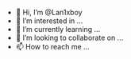 - 👋 Hi, I’m @Lan1xboy
- 👀 I’m interested in ...
- 🌱 I’m currently learning ...
- 💞️ I’m looking to collaborate on ...
- 📫 How to reach me ...

<!---
Lan1xboy/Lan1xboy is a ✨ special ✨ repository because its `README.md` (this file) appears on your GitHub profile.
You can click the Preview link to take a look at your changes.
--->
